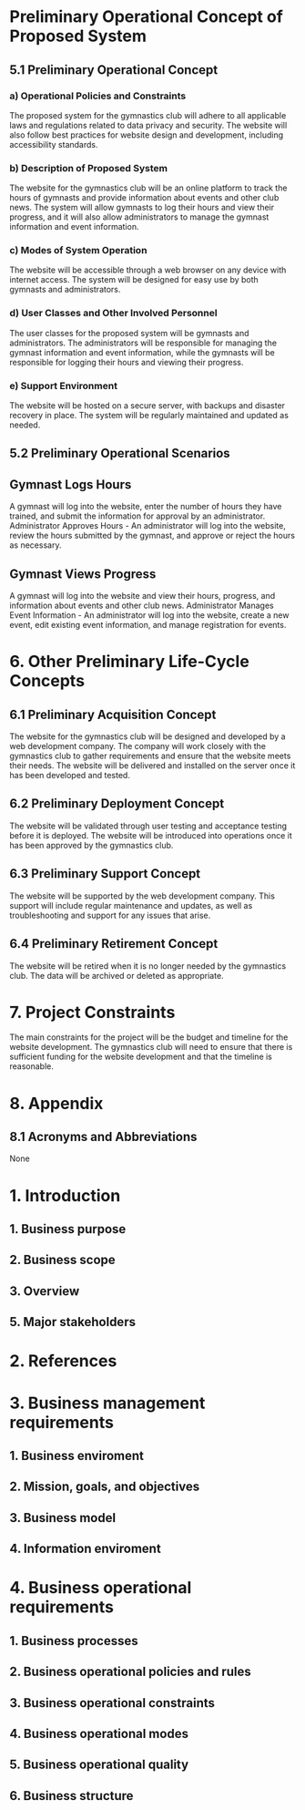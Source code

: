 # Preliminary Operational Concept of Proposed System
## 5.1 Preliminary Operational Concept
### a) Operational Policies and Constraints 
The proposed system for the gymnastics club will adhere to all applicable laws and regulations related to data privacy and security. The website will also follow best practices for website design and development, including accessibility standards.
### b) Description of Proposed System 
The website for the gymnastics club will be an online platform to track the hours of gymnasts and provide information about events and other club news. The system will allow gymnasts to log their hours and view their progress, and it will also allow administrators to manage the gymnast information and event information.
### c) Modes of System Operation 
The website will be accessible through a web browser on any device with internet access. The system will be designed for easy use by both gymnasts and administrators.
### d) User Classes and Other Involved Personnel 
The user classes for the proposed system will be gymnasts and administrators. The administrators will be responsible for managing the gymnast information and event information, while the gymnasts will be responsible for logging their hours and viewing their progress.
### e) Support Environment 
The website will be hosted on a secure server, with backups and disaster recovery in place. The system will be regularly maintained and updated as needed.
## 5.2 Preliminary Operational Scenarios

## Gymnast Logs Hours 
A gymnast will log into the website, enter the number of hours they have trained, and submit the information for approval by an administrator.
Administrator Approves Hours - An administrator will log into the website, review the hours submitted by the gymnast, and approve or reject the hours as necessary.
## Gymnast Views Progress 
A gymnast will log into the website and view their hours, progress, and information about events and other club news.
Administrator Manages Event Information - An administrator will log into the website, create a new event, edit existing event information, and manage registration for events.
# 6. Other Preliminary Life-Cycle Concepts
## 6.1 Preliminary Acquisition Concept 
The website for the gymnastics club will be designed and developed by a web development company. The company will work closely with the gymnastics club to gather requirements and ensure that the website meets their needs. The website will be delivered and installed on the server once it has been developed and tested.
## 6.2 Preliminary Deployment Concept 
The website will be validated through user testing and acceptance testing before it is deployed. The website will be introduced into operations once it has been approved by the gymnastics club.
## 6.3 Preliminary Support Concept 
The website will be supported by the web development company. This support will include regular maintenance and updates, as well as troubleshooting and support for any issues that arise.
## 6.4 Preliminary Retirement Concept 
The website will be retired when it is no longer needed by the gymnastics club. The data will be archived or deleted as appropriate.
# 7. Project Constraints
The main constraints for the project will be the budget and timeline for the website development. The gymnastics club will need to ensure that there is sufficient funding for the website development and that the timeline is reasonable.
# 8. Appendix
## 8.1 Acronyms and Abbreviations
None

# 1. Introduction
## 1. Business purpose
## 2. Business scope
## 3. Overview
## 5. Major stakeholders
# 2. References
# 3. Business management requirements
## 1. Business enviroment
## 2. Mission, goals, and objectives
## 3. Business model
## 4. Information enviroment
# 4. Business operational requirements
## 1. Business processes
## 2. Business operational policies and rules
## 3. Business operational constraints
## 4. Business operational modes
## 5. Business operational quality
## 6. Business structure
